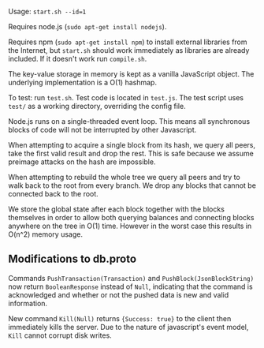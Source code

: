 Usage: ``start.sh --id=1``

Requires node.js (``sudo apt-get install nodejs``).

Requires npm (``sudo apt-get install npm``) to install external libraries from the Internet, but ``start.sh`` should work immediately as libraries are already included. If it doesn't work run ``compile.sh``.

The key-value storage in memory is kept as a vanilla JavaScript object. The underlying implementation is a O(1) hashmap.

To test: run ``test.sh``. Test code is located in ``test.js``. The test script uses ``test/`` as a working directory, overriding the config file.

Node.js runs on a single-threaded event loop. This means all synchronous blocks of code will not be interrupted by other Javascript. 

When attempting to acquire a single block from its hash, we query all peers, take the first valid result and drop the rest. This is safe because we assume preimage attacks on the hash are impossible.

When attempting to rebuild the whole tree we query all peers and try to walk back to the root from every branch. We drop any blocks that cannot be connected back to the root.

We store the global state after each block together with the blocks themselves in order to allow both querying balances and connecting blocks anywhere on the tree in O(1) time. However in the worst case this results in O(n^2) memory usage. 

## Modifications to db.proto

Commands ``PushTransaction(Transaction)`` and `PushBlock(JsonBlockString) ` now return ``BooleanResponse`` instead of ``Null``, indicating that the command is acknowledged and whether or not the pushed data is new and valid information.

New command ``Kill(Null)`` returns ``{Success: true}`` to the client then immediately kills the server. Due to the nature of javascript's event model, ``Kill`` cannot corrupt disk writes.


